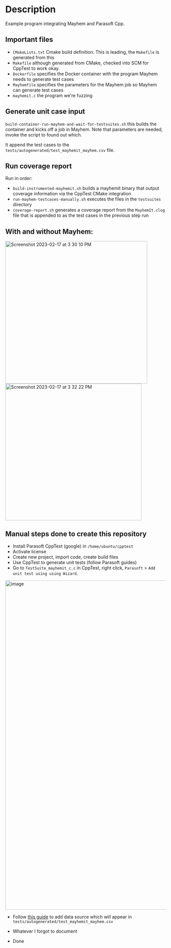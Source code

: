 # Description

Example program integrating Mayhem and Parasoft Cpp. 

## Important files

- `CMakeLists.txt` Cmake build definition. This is leading, the `Makefile` is generated from this
- `Makefile` although generated from CMake, checked into SCM for CppTest to work okay.
- `Dockerfile` specifies the Docker container with the program Mayhem needs to generate test cases
- `Mayhemfile` specifies the parameters for the Mayhem job so Mayhem can generate test cases
- `mayhemit.c` the program we're fuzzing

## Generate unit case input
`build-container-run-mayhem-and-wait-for-testsuites.sh` this builds the container and kicks off a job in Mayhem. Note that parameters are needed, invoke the script to found out which.

It append the test cases to the `tests/autogenerated/test_mayhemit_mayhem.csv` file.

## Run coverage report
Run in order:
  - `build-instrumented-mayhemit.sh` builds a mayhemit binary that output coverage information via the CppTest CMake integration
  - `run-mayhem-testcases-manually.sh` executes the files in the `testsuites` directory
  - `coverage-report.sh` generates a coverage report from the `MayhemIt.clog` file that is appended to as the test cases in the previous step run

## With and without Mayhem:
<img width="446" alt="Screenshot 2023-02-17 at 3 30 10 PM" src="https://user-images.githubusercontent.com/726645/219816491-4d019833-fd24-4b67-9a32-7baf11189f79.png">
<img width="428" alt="Screenshot 2023-02-17 at 3 32 22 PM" src="https://user-images.githubusercontent.com/726645/219816501-08d79071-11ea-4e10-b3ae-0a7e54efe429.png">

## Manual steps done to create this repository
- Install Parasoft CppTest (google) in `/home/ubuntu/cpptest`
- Activate license
- Create new project, import code, create build files
- Use CppTest to generate unit tests (follow Parasoft guides)
- Go to `TestSuite_mayhemit_c.c` in CppTest, right click, `Parasoft` > `Add unit test using using Wizard`.
<img width="1030" alt="image" src="https://user-images.githubusercontent.com/726645/219814297-3e4ccc2f-ac9a-4e4c-8f34-91d35a54f77b.png">

- Follow [this guide](https://docs.parasoft.com/display/CPPTESTPROEC20222/Exercise+12+-+Using+Data+Sources+in+Unit+Tests) to add data source which will appear in `tests/autogenerated/test_mayhemit_mayhem.csv`

- Whatever I forgot to document
- Done
